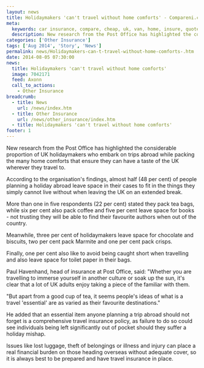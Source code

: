 ```yaml
---
layout: news
title: Holidaymakers 'can't travel without home comforts' - Compareni.com
meta:
  keywords: car insurance, compare, cheap, uk, van, home, insure, quotes, online, comparison, bike, loans, life
  description: New research from the Post Office has highlighted the considerable proportion of UK holidaymakers who embark on trips abroad while packing the many home comforts that ensure they can have a taste of the UK wherever they travel to
categories: ['Other Insurance']
tags: ['Aug 2014', 'Story', 'News']
permalink: news/Holidaymakers-can-t-travel-without-home-comforts-.htm
date: 2014-08-05 07:30:00
news:
  title: Holidaymakers 'can't travel without home comforts'
  image: 7042171
  feed: Axonn
  call_to_actions:
    - Other Insurance
breadcrumb:
  - title: News
    url: /news/index.htm
  - title: Other Insurance
    url: /news/other_insurance/index.htm
  - title: Holidaymakers 'can't travel without home comforts'
footer: 1
---
```


New research from the Post Office has highlighted the considerable proportion of UK holidaymakers who embark on trips abroad while packing the many home comforts that ensure they can have a taste of the UK wherever they travel to.

According to the organisation&#39;s findings, almost half (48 per cent) of people planning a holiday abroad leave space in their cases to fit in the things they simply cannot live without when leaving the UK on an extended break.

More than one in five respondents (22 per cent) stated they pack tea bags, while six per cent also pack coffee and five per cent leave space for books - not trusting they will be able to find their favourite authors when out of the country.

Meanwhile, three per cent of holidaymakers leave space for chocolate and biscuits, two per cent pack Marmite and one per cent pack crisps.

Finally, one per cent also like to avoid being caught short when travelling and also leave space for toilet paper in their bags.

Paul Havenhand, head of insurance at Post Office, said:&nbsp;&quot;Whether you are travelling to immerse yourself in another culture or soak up the sun, it&#39;s clear that a lot of UK adults enjoy taking a piece of the familiar with them.

&quot;But apart from a good cup of tea, it seems people&#39;s ideas of what is a travel &#39;essential&#39; are as varied as their favourite destinations.&quot;

He added that an essential item anyone planning a trip abroad should not forget is a comprehensive travel insurance policy, as failure to do so could see individuals being left significantly out of pocket should they suffer a holiday mishap.

Issues like lost luggage, theft of belongings or illness and injury can place a real financial burden on those heading overseas without adequate cover, so it is always best to be prepared and have travel insurance in place.
